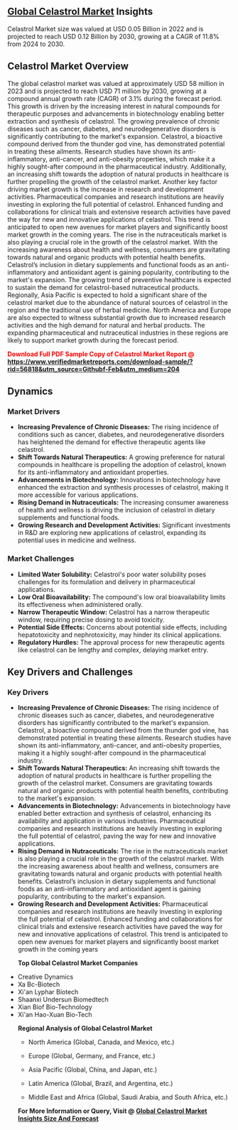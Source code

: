 <h2><a href="https://www.verifiedmarketreports.com/download-sample/?rid=56818&amp;utm_source=Githubf&amp;utm_medium=204" target="_blank">Global Celastrol Market</a> Insights</h2><p>Celastrol Market size was valued at USD 0.05 Billion in 2022 and is projected to reach USD 0.12 Billion by 2030, growing at a CAGR of 11.8% from 2024 to 2030.</p><p> <h2>Celastrol Market Overview</h2> <p>The global celastrol market was valued at approximately USD 58 million in 2023 and is projected to reach USD 71 million by 2030, growing at a compound annual growth rate (CAGR) of 3.1% during the forecast period. This growth is driven by the increasing interest in natural compounds for therapeutic purposes and advancements in biotechnology enabling better extraction and synthesis of celastrol. The growing prevalence of chronic diseases such as cancer, diabetes, and neurodegenerative disorders is significantly contributing to the market's expansion. Celastrol, a bioactive compound derived from the thunder god vine, has demonstrated potential in treating these ailments. Research studies have shown its anti-inflammatory, anti-cancer, and anti-obesity properties, which make it a highly sought-after compound in the pharmaceutical industry. Additionally, an increasing shift towards the adoption of natural products in healthcare is further propelling the growth of the celastrol market. Another key factor driving market growth is the increase in research and development activities. Pharmaceutical companies and research institutions are heavily investing in exploring the full potential of celastrol. Enhanced funding and collaborations for clinical trials and extensive research activities have paved the way for new and innovative applications of celastrol. This trend is anticipated to open new avenues for market players and significantly boost market growth in the coming years. The rise in the nutraceuticals market is also playing a crucial role in the growth of the celastrol market. With the increasing awareness about health and wellness, consumers are gravitating towards natural and organic products with potential health benefits. Celastrol’s inclusion in dietary supplements and functional foods as an anti-inflammatory and antioxidant agent is gaining popularity, contributing to the market's expansion. The growing trend of preventive healthcare is expected to sustain the demand for celastrol-based nutraceutical products. Regionally, Asia Pacific is expected to hold a significant share of the celastrol market due to the abundance of natural sources of celastrol in the region and the traditional use of herbal medicine. North America and Europe are also expected to witness substantial growth due to increased research activities and the high demand for natural and herbal products. The expanding pharmaceutical and nutraceutical industries in these regions are likely to support market growth during the forecast period. </p> <p><strong><p><span class=""><span style="color: #ff0000;"><strong>Download Full PDF Sample Copy of Celastrol Market Report</strong> @ </span><a href="https://www.verifiedmarketreports.com/download-sample/?rid=56818&amp;utm_source=Githubf-Feb&amp;utm_medium=204" target="_blank">https://www.verifiedmarketreports.com/download-sample/?rid=56818&amp;utm_source=Githubf-Feb&amp;utm_medium=204</a></span></p></strong></p> <h2>Dynamics</h2> <h3>Market Drivers</h3> <ul> <li><strong>Increasing Prevalence of Chronic Diseases:</strong> The rising incidence of conditions such as cancer, diabetes, and neurodegenerative disorders has heightened the demand for effective therapeutic agents like celastrol. </li> <li><strong>Shift Towards Natural Therapeutics:</strong> A growing preference for natural compounds in healthcare is propelling the adoption of celastrol, known for its anti-inflammatory and antioxidant properties. </li> <li><strong>Advancements in Biotechnology:</strong> Innovations in biotechnology have enhanced the extraction and synthesis processes of celastrol, making it more accessible for various applications. </li> <li><strong>Rising Demand in Nutraceuticals:</strong> The increasing consumer awareness of health and wellness is driving the inclusion of celastrol in dietary supplements and functional foods. </li> <li><strong>Growing Research and Development Activities:</strong> Significant investments in R&D are exploring new applications of celastrol, expanding its potential uses in medicine and wellness. </li> </ul> <h3>Market Challenges</h3> <ul> <li><strong>Limited Water Solubility:</strong> Celastrol's poor water solubility poses challenges for its formulation and delivery in pharmaceutical applications. </li> <li><strong>Low Oral Bioavailability:</strong> The compound's low oral bioavailability limits its effectiveness when administered orally. </li> <li><strong>Narrow Therapeutic Window:</strong> Celastrol has a narrow therapeutic window, requiring precise dosing to avoid toxicity. </li> <li><strong>Potential Side Effects:</strong> Concerns about potential side effects, including hepatotoxicity and nephrotoxicity, may hinder its clinical applications. </li> <li><strong>Regulatory Hurdles:</strong> The approval process for new therapeutic agents like celastrol can be lengthy and complex, delaying market entry. </li> </ul> <h2>Key Drivers and Challenges</h2> <h3>Key Drivers</h3> <ul> <li><strong>Increasing Prevalence of Chronic Diseases:</strong> The rising incidence of chronic diseases such as cancer, diabetes, and neurodegenerative disorders has significantly contributed to the market's expansion. Celastrol, a bioactive compound derived from the thunder god vine, has demonstrated potential in treating these ailments. Research studies have shown its anti-inflammatory, anti-cancer, and anti-obesity properties, making it a highly sought-after compound in the pharmaceutical industry. </li> <li><strong>Shift Towards Natural Therapeutics:</strong> An increasing shift towards the adoption of natural products in healthcare is further propelling the growth of the celastrol market. Consumers are gravitating towards natural and organic products with potential health benefits, contributing to the market's expansion. </li> <li><strong>Advancements in Biotechnology:</strong> Advancements in biotechnology have enabled better extraction and synthesis of celastrol, enhancing its availability and application in various industries. Pharmaceutical companies and research institutions are heavily investing in exploring the full potential of celastrol, paving the way for new and innovative applications. </li> <li><strong>Rising Demand in Nutraceuticals:</strong> The rise in the nutraceuticals market is also playing a crucial role in the growth of the celastrol market. With the increasing awareness about health and wellness, consumers are gravitating towards natural and organic products with potential health benefits. Celastrol’s inclusion in dietary supplements and functional foods as an anti-inflammatory and antioxidant agent is gaining popularity, contributing to the market's expansion. </li> <li><strong>Growing Research and Development Activities:</strong> Pharmaceutical companies and research institutions are heavily investing in exploring the full potential of celastrol. Enhanced funding and collaborations for clinical trials and extensive research activities have paved the way for new and innovative applications of celastrol. This trend is anticipated to open new avenues for market players and significantly boost market growth in the coming years</p><p><strong>Top Global Celastrol Market Companies</strong></p><div data-test-id=""><p><li>Creative Dynamics</li><li> Xa Bc-Biotech</li><li> Xi'an Lyphar Biotech</li><li> Shaanxi Undersun Biomedtech</li><li> Xian Biof Bio-Technology</li><li> Xi'an Hao-Xuan Bio-Tech</li></p><div><strong>Regional Analysis of&nbsp;Global Celastrol Market</strong></div><ul><li dir="ltr"><p dir="ltr">North America&nbsp;(Global, Canada, and Mexico, etc.)</p></li><li dir="ltr"><p dir="ltr">Europe (Global, Germany, and France, etc.)</p></li><li dir="ltr"><p dir="ltr">Asia Pacific&nbsp;(Global, China, and Japan, etc.)</p></li><li dir="ltr"><p dir="ltr">Latin America&nbsp;(Global, Brazil, and Argentina, etc.)</p></li><li dir="ltr">Middle East and Africa&nbsp;(Global, Saudi Arabia, and South Africa, etc.)</li></ul><p><strong>For More Information or Query, Visit @&nbsp;</strong><strong><a href="https://www.verifiedmarketreports.com/product/global-celastrol-market-2019-by-manufacturers-regions-type-and-application-forecast-to-2024/?utm_source=Githubf&amp;utm_medium=204" target="_blank">Global Celastrol Market Insights Size And Forecast</a></strong></p></div>
